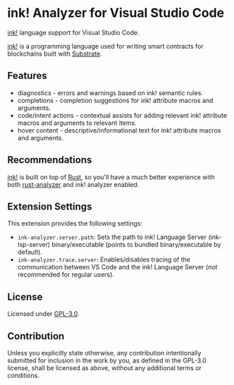 # ink! Analyzer for Visual Studio Code

[ink!](https://use.ink/) language support for Visual Studio Code.

[ink!](https://use.ink/) is a programming language used for writing smart contracts for blockchains built with [Substrate](https://substrate.io/).

## Features

- diagnostics - errors and warnings based on ink! semantic rules.
- completions - completion suggestions for ink! attribute macros and arguments.
- code/intent actions - contextual assists for adding relevant ink! attribute macros and arguments to relevant items.
- hover content - descriptive/informational text for ink! attribute macros and arguments.

## Recommendations

[ink!](https://use.ink/) is built on top of [Rust](https://www.rust-lang.org/), so you'll have a much better experience with both [rust-analyzer](https://marketplace.visualstudio.com/items?itemName=rust-lang.rust-analyzer) and ink! analyzer enabled.

## Extension Settings

This extension provides the following settings:

- `ink-analyzer.server.path`: Sets the path to ink! Language Server (ink-lsp-server) binary/executable (points to bundled binary/executable by default).
- `ink-analyzer.trace.server`: Enables/disables tracing of the communication between VS Code and the ink! Language Server (not recommended for regular users).

## License

Licensed under [GPL-3.0](/LICENSE).

## Contribution

Unless you explicitly state otherwise, any contribution intentionally submitted
for inclusion in the work by you, as defined in the GPL-3.0 license, shall be
licensed as above, without any additional terms or conditions.
